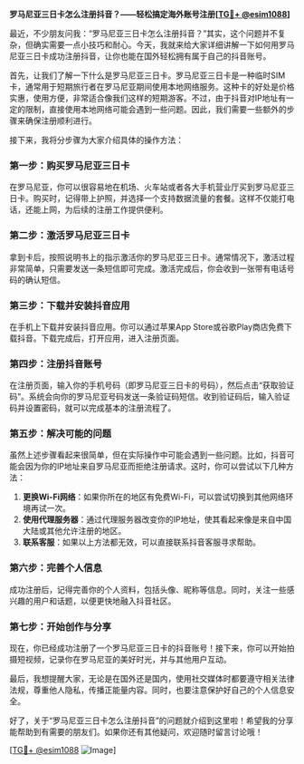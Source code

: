 **罗马尼亚三日卡怎么注册抖音？——轻松搞定海外账号注册[[TG💪+ @esim1088](https://t.me/s/esim1088)]**

最近，不少朋友问我：“罗马尼亚三日卡怎么注册抖音？”其实，这个问题并不复杂，但确实需要一点小技巧和耐心。今天，我就来给大家详细讲解一下如何用罗马尼亚三日卡成功注册抖音，让你也能在国外轻松拥有属于自己的抖音账号。

首先，让我们了解一下什么是罗马尼亚三日卡。罗马尼亚三日卡是一种临时SIM卡，通常用于短期旅行者在罗马尼亚期间使用本地网络服务。这种卡的好处是价格实惠，使用方便，非常适合像我们这样的短期游客。不过，由于抖音对IP地址有一定的限制，直接使用本地网络可能会遇到一些问题。因此，我们需要一些额外的步骤来确保注册顺利进行。

接下来，我将分步骤为大家介绍具体的操作方法：

### **第一步：购买罗马尼亚三日卡**
在罗马尼亚，你可以很容易地在机场、火车站或者各大手机营业厅买到罗马尼亚三日卡。购买时，记得带上护照，并选择一个支持数据流量的套餐。这样不仅能打电话，还能上网，为后续的注册工作提供便利。

### **第二步：激活罗马尼亚三日卡**
拿到卡后，按照说明书上的指示激活你的罗马尼亚三日卡。通常情况下，激活过程非常简单，只需要发送一条短信即可完成。激活完成后，你会收到一张带有电话号码的确认短信。

### **第三步：下载并安装抖音应用**
在手机上下载并安装抖音应用。你可以通过苹果App Store或谷歌Play商店免费下载抖音。下载完成后，打开应用，进入注册页面。

### **第四步：注册抖音账号**
在注册页面，输入你的手机号码（即罗马尼亚三日卡的号码），然后点击“获取验证码”。系统会向你的罗马尼亚号码发送一条验证码短信。收到验证码后，输入验证码并设置密码，就可以完成基本的注册流程了。

### **第五步：解决可能的问题**
虽然上述步骤看起来很简单，但在实际操作中可能会遇到一些问题。比如，抖音可能会因为你的IP地址来自罗马尼亚而拒绝注册请求。这时，你可以尝试以下几种方法：

1. **更换Wi-Fi网络**：如果你所在的地区有免费Wi-Fi，可以尝试切换到其他网络环境再试一次。
2. **使用代理服务器**：通过代理服务器改变你的IP地址，使其看起来像是来自中国大陆或其他允许注册的地区。
3. **联系客服**：如果以上方法都无效，可以直接联系抖音客服寻求帮助。

### **第六步：完善个人信息**
成功注册后，记得完善你的个人资料，包括头像、昵称等信息。同时，关注一些感兴趣的用户和话题，以便更快地融入抖音社区。

### **第七步：开始创作与分享**
现在，你已经成功注册了一个罗马尼亚三日卡的抖音账号！接下来，你可以开始拍摄短视频，记录你在罗马尼亚的美好时光，并与其他用户互动。

最后，我想提醒大家，无论是在国外还是国内，使用社交媒体时都要遵守相关法律法规，尊重他人隐私，传播正能量内容。同时，也要注意保护好自己的个人信息安全。

好了，关于“罗马尼亚三日卡怎么注册抖音”的问题就介绍到这里啦！希望我的分享能帮助到有需要的朋友们。如果你还有其他疑问，欢迎随时留言讨论哦！

[[TG💪+ @esim1088](https://t.me/s/esim1088) ![Image](https://i.postimg.cc/4NQfJmqS/Snipaste-2025-05-13-00-14-12.png)]